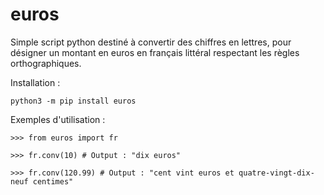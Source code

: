 # euros

Simple script python destiné à convertir des chiffres en lettres, pour désigner un montant en euros en français littéral respectant les règles orthographiques.

Installation :

`python3 -m pip install euros`

Exemples d'utilisation :

`>>> from euros import fr`

`>>> fr.conv(10) # Output : "dix euros"`

`>>> fr.conv(120.99) # Output : "cent vint euros et quatre-vingt-dix-neuf centimes"`

